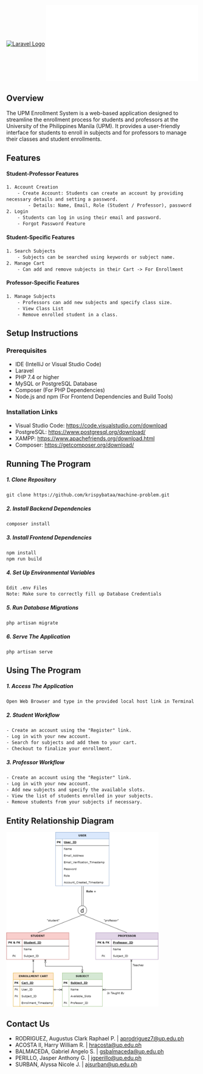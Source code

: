 <div align="center" style="display: flex; justify-content: space-between; align-items: center; width: 100%;">
    <a href="https://laravel.com" target="_blank">
        <img src="https://raw.githubusercontent.com/laravel/art/master/logo-lockup/5%20SVG/2%20CMYK/1%20Full%20Color/laravel-logolockup-cmyk-red.svg" width="400" alt="Laravel Logo">
    </a>
    <a href="https://github.com/krispybataa/machine-problem" target="_blank">
        <img src="https://raw.githubusercontent.com/krispybataa/machine-problem/74d431bfc41abc8297e0d1910f4c27cb735267d2/resources/images/logo.png" width="400" alt="Logo">
    </a>
</div>

## Overview
The UPM Enrollment System is a web-based application designed to streamline the enrollment process for students and professors at the University of the Philippines Manila (UPM). It provides a user-friendly interface for students to enroll in subjects and for professors to manage their classes and student enrollments.

## Features
#### Student-Professor Features
    1. Account Creation
        - Create Account: Students can create an account by providing necessary details and setting a password.
            - Details: Name, Email, Role (Student / Professor), password
    2. Login
        - Students can log in using their email and password.
        - Forgot Password Feature

#### Student-Specific Features
    1. Search Subjects
        - Subjects can be searched using keywords or subject name.
    2. Manage Cart
        - Can add and remove subjects in their Cart -> For Enrollment

#### Professor-Specific Features
    1. Manage Subjects
        - Professors can add new subjects and specify class size.
        - View Class List
        - Remove enrolled student in a class.


## Setup Instructions
### Prerequisites
- IDE (IntelliJ or Visual Studio Code)
- Laravel
- PHP 7.4 or higher
- MySQL or PostgreSQL Database
- Composer (For PHP Dependencies)
- Node.js and npm (For Frontend Dependencies and Build Tools)

### Installation Links
- Visual Studio Code: https://code.visualstudio.com/download
- PostgreSQL: https://www.postgresql.org/download/
- XAMPP: https://www.apachefriends.org/download.html
- Composer: https://getcomposer.org/download/


## Running The Program
##### 1. Clone Repository
    git clone https://github.com/krispybataa/machine-problem.git


##### 2. Install Backend Dependencies
    composer install

##### 3. Install Frontend Dependencies
    npm install
    npm run build

##### 4. Set Up Environmental Variables
    Edit .env Files
    Note: Make sure to correctly fill up Database Credentials

##### 5. Run Database Migrations
    php artisan migrate

##### 6. Serve The Application
    php artisan serve


## Using The Program
##### 1. Access The Application
    Open Web Browser and type in the provided local host link in Terminal

##### 2. Student Workflow
    - Create an account using the "Register" link.
    - Log in with your new account.
    - Search for subjects and add them to your cart.
    - Checkout to finalize your enrollment.

##### 3. Professor Workflow
    - Create an account using the "Register" link.
    - Log in with your new account.
    - Add new subjects and specify the available slots.
    - View the list of students enrolled in your subjects.
    - Remove students from your subjects if necessary.


## Entity Relationship Diagram
<p align="LEFT">
    <a href="https://github.com/krispybataa/machine-problem" target="_blank">
        <img src="https://raw.githubusercontent.com/krispybataa/machine-problem/a45d6e68eeff9c0c63622c280f61a6997ee080d1/resources/images/erd.png" width="400" alt="ERD">
    </a>
</p>


## Contact Us
- RODRIGUEZ, Augustus Clark Raphael P.  | aprodriguez7@up.edu.ph
- ACOSTA II, Harry William R. | hracosta@up.edu.ph
- BALMACEDA, Gabriel Angelo S.  | gsbalmaceda@up.edu.ph
- PERILLO, Jasper Anthony G. | jgperillo@up.edu.ph
- SURBAN, Alyssa Nicole J. | ajsurban@up.edu.ph
